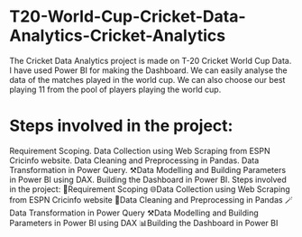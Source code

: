 # T20-World-Cup-Cricket-Data-Analytics-Cricket-Analytics
The Cricket Data Analytics project is made on T-20 Cricket World Cup Data. I have used Power BI for making the Dashboard. We can easily analyse the data of the matches played in the world cup. We can also choose our best playing 11 from the pool of players playing the world cup.

# Steps involved in the project:
Requirement Scoping.
Data Collection using Web Scraping from ESPN Cricinfo website.
Data Cleaning and Preprocessing in Pandas.
Data Transformation in Power Query.
⚒Data Modelling and Building Parameters in Power BI using DAX.
Building the Dashboard in Power BI.
Steps involved in the project:
📝Requirement Scoping
🌐Data Collection using Web Scraping from ESPN Cricinfo website
🧹Data Cleaning and Preprocessing in Pandas
🪄Data Transformation in Power Query
⚒️Data Modelling and Building Parameters in Power BI using DAX
📊Building the Dashboard in Power BI
